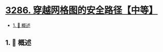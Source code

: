 # [3286. 穿越网格图的安全路径【中等】](https://github.com/tnotesjs/TNotes.leetcode/tree/main/notes/3286.%20%E7%A9%BF%E8%B6%8A%E7%BD%91%E6%A0%BC%E5%9B%BE%E7%9A%84%E5%AE%89%E5%85%A8%E8%B7%AF%E5%BE%84%E3%80%90%E4%B8%AD%E7%AD%89%E3%80%91)

<!-- region:toc -->

- [1. 📝 概述](#1--概述)

<!-- endregion:toc -->

## 1. 📝 概述
